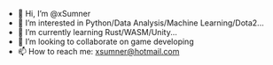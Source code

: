 - 👋 Hi, I’m @xSumner
- 👀 I’m interested in Python/Data Analysis/Machine Learning/Dota2...
- 🌱 I’m currently learning Rust/WASM/Unity...
- 💞️ I’m looking to collaborate on game developing
- 📫 How to reach me: xsumner@hotmail.com

<!---
xSumner/xSumner is a ✨ special ✨ repository because its `README.md` (this file) appears on your GitHub profile.
You can click the Preview link to take a look at your changes.
--->
